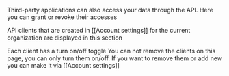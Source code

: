 
Third-party applications can also access your data through the API. Here you can grant or revoke their accesses

API clients that are created in [[Account settings]] for the current organization are displayed in this section

Each client has a turn on/off toggle
You can not remove the clients on this page, you can only turn them on/off. 
If you want to remove them or add new you can make it via [[Account settings]]